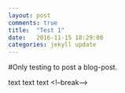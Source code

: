 ```yaml
---
layout: post
comments: true
title:  "Test 1"
date:   2016-11-15 18:29:00
categories: jekyll update
---
```

#Only testing to post a blog-post.



text
text
text
<!–break–>
